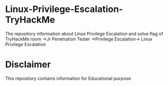 # Linux-Privilege-Escalation-TryHackMe
The repository information about Linux Privilege Escalation and solve flag of TryHackMe room ->Jr Penetration Tester ->Privilege Escalation-> Linux Privilege Escalation

# Disclaimer
This repository contains information for Educational purpose

